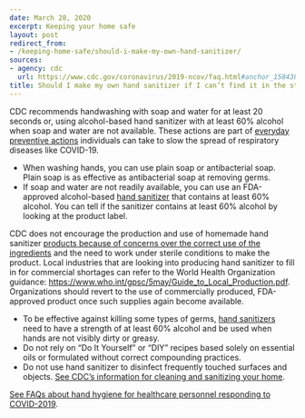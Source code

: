 ```yaml
---
date: March 28, 2020
excerpt: Keeping your home safe
layout: post
redirect_from:
- /keeping-home-safe/should-i-make-my-own-hand-sanitizer/
sources:
- agency: cdc
  url: https://www.cdc.gov/coronavirus/2019-ncov/faq.html#anchor_1584388242595
title: Should I make my own hand sanitizer if I can’t find it in the stores?
---
```


CDC recommends handwashing with soap and water for at least 20 seconds or, using alcohol-based hand sanitizer with at least 60% alcohol when soap and water are not available. These actions are part of [everyday preventive actions](https://www.cdc.gov/coronavirus/2019-ncov/prevent-getting-sick/prevention.html?CDC_AA_refVal=https%3A%2F%2Fwww.cdc.gov%2Fcoronavirus%2F2019-ncov%2Fprepare%2Fprevention.html) individuals can take to slow the spread of respiratory diseases like COVID-19.

* When washing hands, you can use plain soap or antibacterial soap. Plain soap is as effective as antibacterial soap at removing germs.
* If soap and water are not readily available, you can use an FDA-approved alcohol-based [hand sanitizer](https://www.cdc.gov/handwashing/show-me-the-science-hand-sanitizer.html) that contains at least 60% alcohol. You can tell if the sanitizer contains at least 60% alcohol by looking at the product label.

CDC does not encourage the production and use of homemade hand sanitizer [products because of concerns over the correct use of the ingredients](https://www.fda.gov/media/136118/download) and the need to work under sterile conditions to make the product. Local industries that are looking into producing hand sanitizer to fill in for commercial shortages can refer to the World Health Organization guidance: <https://www.who.int/gpsc/5may/Guide_to_Local_Production.pdf>. Organizations should revert to the use of commercially produced, FDA-approved product once such supplies again become available.

* To be effective against killing some types of germs, [hand sanitizers](https://www.cdc.gov/handwashing/show-me-the-science-hand-sanitizer.html) need to have a strength of at least 60% alcohol and be used when hands are not visibly dirty or greasy.
* Do not rely on “Do It Yourself” or “DIY” recipes based solely on essential oils or formulated without correct compounding practices.
* Do not use hand sanitizer to disinfect frequently touched surfaces and objects. [See CDC’s information for cleaning and sanitizing your home](https://www.cdc.gov/coronavirus/2019-ncov/prevent-getting-sick/disinfecting-your-home.html?CDC_AA_refVal=https%3A%2F%2Fwww.cdc.gov%2Fcoronavirus%2F2019-ncov%2Fprepare%2Fdisinfecting-your-home.html).

[See FAQs about hand hygiene for healthcare personnel responding to COVID-2019](https://www.cdc.gov/coronavirus/2019-ncov/infection-control/hcp-hand-hygiene-faq.html).